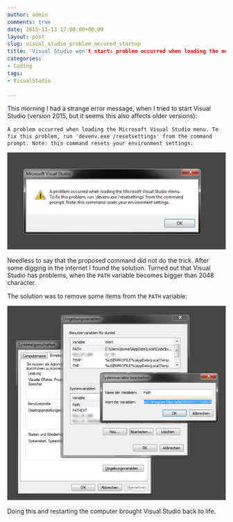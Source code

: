 ```yaml
---
author: admin
comments: true
date: 2015-11-13 17:00:00+00:00
layout: post
slug: visual_studio_problem_occured_startup
title: 'Visual Studio won't start: problem occurred when loading the menu'
categories:
- Coding
tags:
- VisualStudio

---
```


This morning I had a strange error message, when I tried to start Visual Studio (version 2015, but it seems this also affects older versions):

	A problem occurred when loading the Microsoft Visual Studio menu. To fix this problem, run 'devenv.exe /resetsettings' from the command prompt. Note: this command resets your environment settings.

![](/assets/uploads/2015/11/vs1.png)	

Needless to say that the proposed command did not do the trick. After some digging in the internet I found the solution. Turned out that Visual Studio has problems, when the <code>PATH</code> variable becomes bigger than 2048 character. 

The solution was to remove some items from the <code>PATH</code> variable:

![](/assets/uploads/2015/11/vs2.png)

Doing this and restarting the computer brought Visual Studio back to life.
